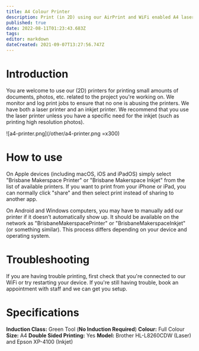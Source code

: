 ```yaml
---
title: A4 Colour Printer
description: Print (in 2D) using our AirPrint and WiFi enabled A4 laser printer.
published: true
date: 2022-08-11T01:23:43.683Z
tags: 
editor: markdown
dateCreated: 2021-09-07T13:27:56.747Z
---
```


# Introduction
You are welcome to use our (2D) printers for printing small amounts of documents, photos, etc. related to the project you're working on. We monitor and log print jobs to ensure that no one is abusing the printers. We have both a laser printer and an inkjet printer. We recommend that you use the laser printer unless you have a specific need for the inkjet (such as printing high resolution photos).

![a4-printer.png](/other/a4-printer.png =x300)

# How to use
On Apple devices (including macOS, iOS and iPadOS) simply select "Brisbane Makerspace Printer" or "Brisbane Makerspace Inkjet" from the list of available printers. If you want to print from your iPhone or iPad, you can normally click "share" and then select print instead of sharing to another app.

On Android and Windows computers, you may have to manually add our printer if it doesn't automatically show up. It should be available on the network as "BrisbaneMakerspacePrinter" or "BrisbaneMakerspaceInkjet" (or something similar). This process differs depending on your device and operating system.

# Troubleshooting
If you are having trouble printing, first check that you're connected to our WiFi or try restarting your device. If you're still having trouble, book an appointment with staff and we can get you setup.

# Specifications
**Induction Class:** Green Tool (**No Induction Required**)
**Colour:** Full Colour
**Size:** A4
**Double Sided Printing:** Yes
**Model:** Brother HL-L8260CDW (Laser) and Epson XP-4100 (Inkjet)